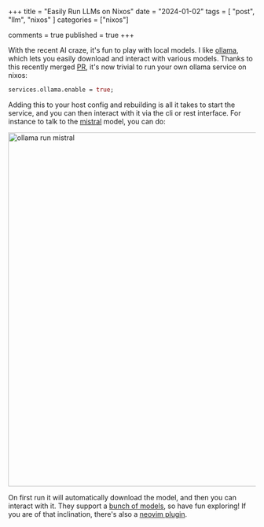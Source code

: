 +++
title = "Easily Run LLMs on Nixos"
date = "2024-01-02"
tags = [ "post", "llm", "nixos" ]
categories = ["nixos"]

comments = true
published = true
+++

With the recent AI craze, it's fun to play with local models. I like [ollama](https://ollama.ai/),
which lets you easily download and interact with various models. Thanks to this
recently merged [PR](https://github.com/NixOS/nixpkgs/pull/277442), it's now trivial to run your own ollama
service on nixos:

```nix
services.ollama.enable = true;
```

Adding this to your host config and rebuilding is all it takes to start the service,
and you can then interact with it via the cli or rest interface. For instance to talk
to the [mistral](https://mistral.ai/product/) model, you can do:

<img src="/images/2024-01-02-mistral.png"  width="720" alt="ollama run mistral"/>

On first run it will automatically download the model, and then you can interact with it.
They support a [bunch of models](https://ollama.ai/library/), so have fun exploring! If you
are of that inclination, there's also a [neovim plugin](https://github.com/nomnivore/ollama.nvim).
